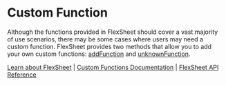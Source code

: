 Custom Function
===============

Although the functions provided in FlexSheet should cover a vast majority of use scenarios, there may be some cases where users may need a custom function. FlexSheet provides two methods that allow you to add your own custom functions: [addFunction](https://www.grapecity.com/wijmo/api/classes/wijmo_grid_sheet.flexsheet.html#addfunction) and [unknownFunction](https://www.grapecity.com/wijmo/api/classes/wijmo_grid_sheet.flexsheet.html#unknownfunction).

[Learn about FlexSheet](https://www.grapecity.com/wijmo-flexsheet) | [Custom Functions Documentation](https://www.grapecity.com/wijmo/docs/Topics/Grid/FlexSheet/FlexSheet-Custom-Function) | [FlexSheet API Reference](https://www.grapecity.com/wijmo/api/classes/wijmo_grid_sheet.flexsheet.html)